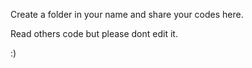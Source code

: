 Create a folder in your name and share your codes here.

Read others code but please dont edit it.

:)
